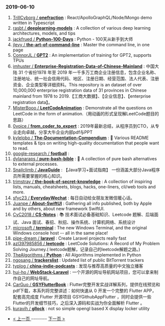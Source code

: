 ### 2019-06-10 
1. [TrillCyborg / **onefraction**](https://github.com/TrillCyborg/onefraction) : React/ApolloGraphQL/Node/Mongo demo written in Typescript
1. [rasbt / **deeplearning-models**](https://github.com/rasbt/deeplearning-models) : A collection of various deep learning architectures, models, and tips
1. [jackfrued / **Python-100-Days**](https://github.com/jackfrued/Python-100-Days) : Python - 100天从新手到大师
1. [jlevy / **the-art-of-command-line**](https://github.com/jlevy/the-art-of-command-line) : Master the command line, in one page
1. [ConnorJL / **GPT2**](https://github.com/ConnorJL/GPT2) : An implementation of training for GPT2, supports TPUs
1. [imhuster / **Enterprise-Registration-Data-of-Chinese-Mainland**](https://github.com/imhuster/Enterprise-Registration-Data-of-Chinese-Mainland) : 中国大陆 31 个省份1978 年至 2019 年一千多万工商企业注册信息，包含企业名称、注册地址、统一社会信用代码、地区、注册日期、经营范围、法人代表、注册资金、企业类型等详细资料。This repository is an dataset of over 10,000,000 enterprise registration data of 31 provinces in Chinese mainland from 1978 to 2019.【工商大数据】、【企业信息】、【enterprise registration data】。
1. [MisterBooo / **LeetCodeAnimation**](https://github.com/MisterBooo/LeetCodeAnimation) : Demonstrate all the questions on LeetCode in the form of animation.（用动画的形式呈现解LeetCode题目的思路）
1. [0voice / **from_coder_to_expert**](https://github.com/0voice/from_coder_to_expert) : 2019年最新总结，从程序员到CTO，从专业走向卓越，分享大牛企业内部pdf与PPT
1. [kylelobo / **The-Documentation-Compendium**](https://github.com/kylelobo/The-Documentation-Compendium) : 📢 Various README templates & tips on writing high-quality documentation that people want to read.
1. [google-research / **football**](https://github.com/google-research/football) : 
1. [dylanaraps / **pure-bash-bible**](https://github.com/dylanaraps/pure-bash-bible) : 📖 A collection of pure bash alternatives to external processes.
1. [Snailclimb / **JavaGuide**](https://github.com/Snailclimb/JavaGuide) : 【Java学习+面试指南】 一份涵盖大部分Java程序员所需要掌握的核心知识。
1. [trimstray / **the-book-of-secret-knowledge**](https://github.com/trimstray/the-book-of-secret-knowledge) : A collection of inspiring lists, manuals, cheatsheets, blogs, hacks, one-liners, cli/web tools and more.
1. [sfyc23 / **EverydayWechat**](https://github.com/sfyc23/EverydayWechat) : 每日自动给女朋友发微信暖心话。
1. [Juanpe / **About-SwiftUI**](https://github.com/Juanpe/About-SwiftUI) : Gathering all info published, both by Apple and by others, about new framework SwiftUI.
1. [CyC2018 / **CS-Notes**](https://github.com/CyC2018/CS-Notes) : 📚 技术面试必备基础知识、Leetcode 题解、后端面试、Java 面试、春招、秋招、操作系统、计算机网络、系统设计
1. [microsoft / **terminal**](https://github.com/microsoft/terminal) : The new Windows Terminal, and the original Windows console host -- all in the same place!
1. [pipe-dream / **laravel**](https://github.com/pipe-dream/laravel) : Create Laravel projects really fast
1. [azl397985856 / **leetcode**](https://github.com/azl397985856/leetcode) : LeetCode Solutions: A Record of My Problem Solving Journey.( leetcode题解，记录自己的leetcode解题之路。)
1. [TheAlgorithms / **Python**](https://github.com/TheAlgorithms/Python) : All Algorithms implemented in Python
1. [ngosang / **trackerslist**](https://github.com/ngosang/trackerslist) : Updated list of public BitTorrent trackers
1. [typlog / **china-indie-podcasts**](https://github.com/typlog/china-indie-podcasts) : 发现与推荐高质量的中文独立播客
1. [hui-ho / **WebStack-Laravel**](https://github.com/hui-ho/WebStack-Laravel) : 一个开源的网址导航网站项目，您可以拿来制作自己的网址导航。
1. [CarGuo / **GSYFlutterBook**](https://github.com/CarGuo/GSYFlutterBook) : Flutter完整开发实战详解系列，提供在线预览和pdf下载，本系列将完整讲述：如何快速从 0 开发一个完整的 Flutter APP，配套高完成度 Flutter 开源项目 GSYGithubAppFlutter ，同时会提供一些Flutter的开发细节技巧，之后深入源码和实战为你全面解析 Flutter 。
1. [kuravih / **gllock**](https://github.com/kuravih/gllock) : not so simple opengl based X display locker utility 

- [ < 上一页 ](https://github.com/able8/github-trending-daily-record/blob/master/2019-06-09.md) -------- [ 下一页 > ](https://github.com/able8/github-trending-daily-record/blob/master/2019-06-11.md)